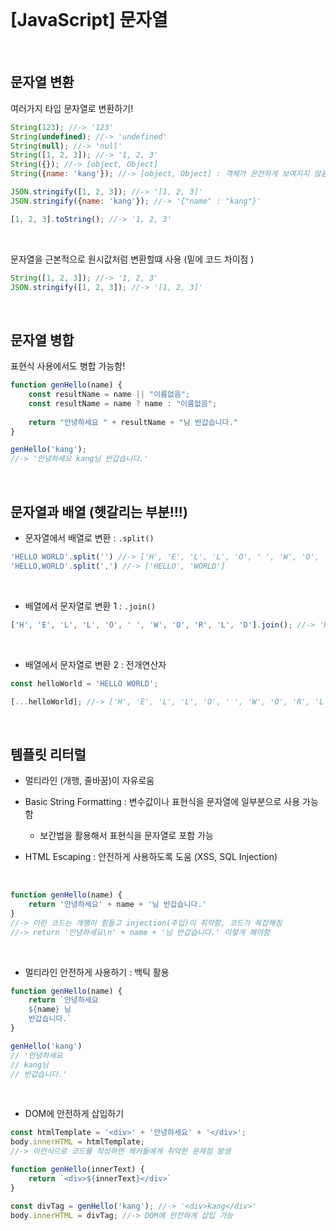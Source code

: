 
<br/>

# [JavaScript] 문자열 

<br/>

## 문자열 변환 

여러가지 타입 문자열로 변환하기!

```js
String(123); //-> '123'
String(undefined); //-> 'undefined' 
String(null); //-> 'null'
String([1, 2, 3]); //-> '1, 2, 3'
String({}); //-> [object, Object]
String({name: 'kang'}); //-> [object, Object] : 객체가 온전하게 보여지지 않음 
```

 ```js
 JSON.stringify([1, 2, 3]); //-> '[1, 2, 3]'
 JSON.stringify({name: 'kang'}); //-> '{"name" : "kang"}'
 ```

```js
[1, 2, 3].toString(); //-> '1, 2, 3'
```

<br/>

문자열을 근본적으로 원시값처럼 변환할떄 사용 (밑에 코드 차이점 )

```js
String([1, 2, 3]); //-> '1, 2, 3'
JSON.stringify([1, 2, 3]); //-> '[1, 2, 3]'
```

<br/>

## 문자열 병합 

표현식 사용에서도 병합 가능함!

```js
function genHello(name) {
    const resultName = name || "이름없음";
    const resultName = name ? name : "이름없음";
    
    return "안녕하세요 " + resultName + "님 반갑습니다."
}

genHello('kang');
//-> '안녕하세요 kang님 반갑습니다.'
```

<br/>


## 문자열과 배열 (헷갈리는 부분!!!)

* 문자열에서 배열로 변환 : `.split()`

```js
'HELLO WORLD'.split('') //-> ['H', 'E', 'L', 'L', 'O', ' ', 'W', 'O', 'R', 'L', 'D']
'HELLO,WORLD'.split(',') //-> ['HELLO', 'WORLD']

```

<br/>

* 배열에서 문자열로 변환 1  : `.join()`

```js
['H', 'E', 'L', 'L', 'O', ' ', 'W', 'O', 'R', 'L', 'D'].join(); //-> 'HELLO WORLD'
```

<br/>

* 배열에서 문자열로 변환 2  : 전개연산자 

```js
const helloWorld = 'HELLO WORLD';

[...helloWorld]; //-> ['H', 'E', 'L', 'L', 'O', ' ', 'W', 'O', 'R', 'L', 'D']
```

<br/>

## 템플릿 리터럴 

* 멀티라인 (개행, 줄바꿈)이 자유로움 

* Basic String Formatting : 변수값이나 표현식을 문자열에 일부분으로 사용 가능함 
  * 보간법을 활용해서 표현식을 문자열로 포함 가능 

* HTML Escaping : 안전하게 사용하도록 도움 (XSS, SQL Injection)

<br/>

```js
function genHello(name) {
    return '안녕하세요' + name + '님 반갑습니다.'
}
//-> 이런 코드는 개행이 힘들고 injection(주입)이 취약함, 코드가 복잡해짐 
//-> return '안녕하세요\n' + name + '님 반갑습니다.' 이렇게 해야함 
```

<br/>

* 멀티라인 안전하게 사용하기 : 백틱 활용 

```js
function genHello(name) {
    return `안녕하세요 
    ${name} 님 
    반갑습니다.`
}

genHello('kang')
// '안녕하세요 
// kang님 
// 반갑습니다.'
```

<br/>

* DOM에 안전하게 삽입하기 

```js
const htmlTemplate = '<div>' + '안녕하세요' + '</div>';
body.innerHTML = htmlTemplate;
//-> 이런식으로 코드를 작성하면 해커들에게 취약한 문제점 발생 
```

```js
function genHello(innerText) {
    return `<div>${innerText}</div>`
}

const divTag = genHello('kang'); //-> '<div>kang</div>'
body.innerHTML = divTag; //-> DOM에 안전하게 삽입 가능 
```

<br/>
<br/>




